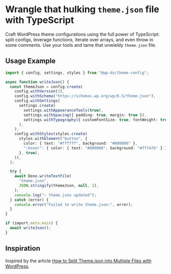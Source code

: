 # Wrangle that hulking `theme.json` file with TypeScript

Craft WordPress theme configurations using the full power of TypeScript: split
configs, leverage functions, iterate over arrays, and even throw in some
comments. Use your tools and tame that unwieldy `theme.json` file.

## Usage Example

```typescript
import { config, settings, styles } from "@wp-dx/theme-config";

async function writeJson() {
  const themeJson = config.create(
    config.withVersion(2),
    config.withSchema("https://schemas.wp.org/wp/6.5/theme.json"),
    config.withSettings(
      settings.create(
        settings.withAppearanceTools(true),
        settings.withSpacing({ padding: true, margin: true }),
        settings.withTypography({ customFontSize: true, fontWeight: true }),
      ),
    ),
    config.withStyles(styles.create(
      styles.withElement("button", {
        color: { text: "#ffffff", background: "#000000" },
        ":hover": { color: { text: "#000000", background: "#fff47b" } },
      }, true),
    )),
  );

  try {
    await Deno.writeTextFile(
      "theme.json",
      JSON.stringify(themeJson, null, 2),
    );
    console.log("✓ theme.json updated");
  } catch (error) {
    console.error("Failed to write theme.json:", error);
  }
}

if (import.meta.main) {
  await writeJson();
}
```

## Inspiration

Inspired by the article [How to Split Theme.json into Multiple Files with WordPress](https://fullstackdigital.io/blog/split-theme-json-into-multiple-files-with-wordpress).
